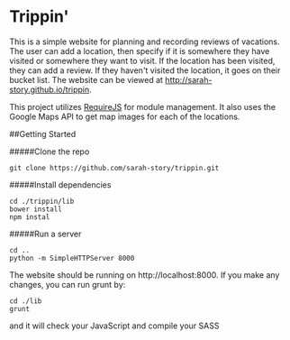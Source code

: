 # Trippin'

This is a simple website for planning and recording reviews of vacations. The user can add a location, then specify if it is somewhere they have visited or somewhere they want to visit. If the location has been visited, they can add a review. If they haven't visited the location, it goes on their bucket list. The website can be viewed at http://sarah-story.github.io/trippin.

This project utilizes [RequireJS](http://requirejs.org/) for module management. It also uses the Google Maps API to get map images for each of the locations. 

##Getting Started

#####Clone the repo

```
git clone https://github.com/sarah-story/trippin.git
```

#####Install dependencies

``` 
cd ./trippin/lib
bower install
npm instal
```

#####Run a server

```
cd ..
python -m SimpleHTTPServer 8000
```

The website should be running on http://localhost:8000. If you make any changes, you can run grunt by:

```
cd ./lib
grunt
```

and it will check your JavaScript and compile your SASS
